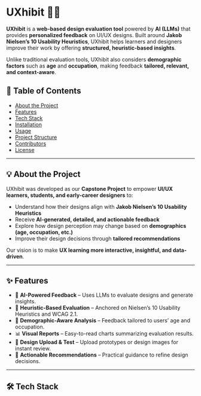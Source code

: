 # UXhibit 🎨✨  

**UXhibit** is a **web-based design evaluation tool** powered by **AI (LLMs)** that provides **personalized feedback** on UI/UX designs. Built around **Jakob Nielsen’s 10 Usability Heuristics**, UXhibit helps learners and designers improve their work by offering **structured, heuristic-based insights**.  

Unlike traditional evaluation tools, UXhibit also considers **demographic factors** such as **age** and **occupation**, making feedback **tailored, relevant, and context-aware**.  

## 📌 Table of Contents  
- [About the Project](#-about-the-project)  
- [Features](#-features)  
- [Tech Stack](#-tech-stack)  
- [Installation](#-installation)  
- [Usage](#-usage)  
- [Project Structure](#-project-structure)  
- [Contributors](#-contributors)  
- [License](#-license)  

---

## 💡 About the Project  
UXhibit was developed as our **Capstone Project** to empower **UI/UX learners, students, and early-career designers** to:  

- Understand how their designs align with **Jakob Nielsen’s 10 Usability Heuristics**  
- Receive **AI-generated, detailed, and actionable feedback**  
- Explore how design perception may change based on **demographics (age, occupation, etc.)**  
- Improve their design decisions through **tailored recommendations**  

Our vision is to make **UX learning more interactive, insightful, and data-driven**.  

---

## ✨ Features  
- 🤖 **AI-Powered Feedback** – Uses LLMs to evaluate designs and generate insights.  
- 📏 **Heuristic-Based Evaluation** – Anchored on Nielsen’s 10 Usability Heuristics and WCAG 2.1.  
- 👥 **Demographic-Aware Analysis** – Feedback tailored to users’ age and occupation.  
- 📊 **Visual Reports** – Easy-to-read charts summarizing evaluation results.  
- 🧩 **Design Upload & Test** – Upload prototypes or design images for instant review.  
- 🎯 **Actionable Recommendations** – Practical guidance to refine design decisions.  

---

## 🛠 Tech Stack  
